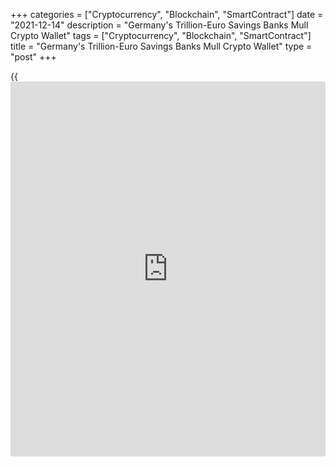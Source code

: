 +++
categories = ["Cryptocurrency", "Blockchain", "SmartContract"]
date = "2021-12-14"
description = "Germany's Trillion-Euro Savings Banks Mull Crypto Wallet"
tags = ["Cryptocurrency", "Blockchain", "SmartContract"]
title = "Germany's Trillion-Euro Savings Banks Mull Crypto Wallet"
type = "post"
+++

{{<iframe id="large-banner" src="https://www.bounty.group/#slide=14.0" width="100%" height="600" scrolling="no" style="border: 0px solid rgb(216, 221, 230); border-radius: 3px;">}}

FRANKFURT, Dec 13 (Reuters) - Germany's savings banks, a conservative
bastion that holds more than 1 trillion euros for thrifty Germans, is
looking into offering a wallet to trade cryptocurrency, a group of the
banks said on Monday.

The project marks a potentially radical departure for the banks, whose
customers still use cash and eschew risky investing or heavy borrowing.

Entrusted with the savings and investments of roughly 50 million
customers, they make up Germany's biggest financial group.

> "The interest in crypto assets is huge," a spokesman for the German
Savings Banks Association said, with reference to the pilot project. He
said no decision had been taken and that the savings banks group was
currently sceptical.

German magazine Capital first reported the [news](https://www.letsplayfx.com/blog/forex-news-website/).

The move comes against a backdrop of high inflation and penalty charges
on banks and savers from negative interest rates, fuelling a heated
debate in Germany about central bank money printing.

It has prompted Germans to invest more in property and elsewhere to
avoid what some have dubbed the "expropriation" of their wealth.

Last month, Helmut Schleweis, the president of the German Savings Bank
Association, called the combination of low interest rates and rising
prices a "toxic mix," saying it had become harder to stop the erosion of
wealth.

Bitcoin , the world's largest cryptocurrency with a market cap of
roughly $1.2 trillion, has risen strongly, fuelled in part by fears of
inflation, with its limited supply seen as offering protection.

Bitcoin also has dozens of smaller rivals, all vying for a share of the
wider $2 trillion digital currency market.

Among the major "altcoins" - as all cryptocurrencies aside from [bitcoin](https://www.letsplayfx.com/blog/forex-for-bitcoin/)
are known - some, such as [Ethereum](https://www.playgroundfx.com/blog/the-creator-of-ethereum/), aspire to be the backbone of a
future financial system. Others, like Dogecoin, are barely used in
payments.

Retail punters are pouring money into them, despite their volatile track
record, in hopes of a quick profit.

_Reporting By John O'Donnell; Editing by Mark Porter and Jane Merriman_

_Source:[Reuters][1]_

   1. /geturl/index/ebb313ada14975822fefb8d9070ad4395fd05ec5/